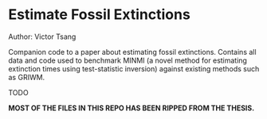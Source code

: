 # Estimate Fossil Extinctions

Author: Victor Tsang

Companion code to a paper about estimating fossil extinctions. Contains all data and code used to benchmark MINMI (a novel method for estimating extinction times using test-statistic inversion) against existing methods such as GRIWM.

TODO

**MOST OF THE FILES IN THIS REPO HAS BEEN RIPPED FROM THE THESIS.**

